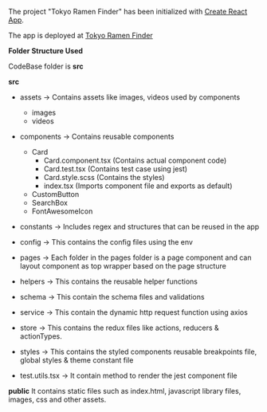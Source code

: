 The project "Tokyo Ramen Finder" has been initialized with [Create React App](https://github.com/facebook/create-react-app).


The app is deployed at [Tokyo Ramen Finder](https://ramen-finder.herokuapp.com/)


**Folder Structure Used**


CodeBase folder is **src**

**src**
   - assets -> Contains assets like images, videos used by components
     - images
     - videos

   - components -> Contains reusable components
     - Card
       - Card.component.tsx (Contains actual component code)
       - Card.test.tsx (Contains test case using jest)
       - Card.style.scss (Contains the styles)
       - index.tsx (Imports component file and exports as default)
     - CustomButton
     - SearchBox
     - FontAwesomeIcon


  - constants -> Includes regex and structures that can be reused in the app

  - config -> This contains the config files using the env

  - pages -> Each folder in the pages folder is a page component and can layout component as top wrapper based on the page structure 

  - helpers -> This contains the reusable helper functions

  - schema -> This contain the schema files and validations 

  - service -> This contain the dynamic http request function using axios
  
  - store -> This contains the redux files like actions, reducers & actionTypes.

  - styles -> This contains the styled components reusable breakpoints file, global styles & theme constant file

  - test.utils.tsx -> It contain method to render the jest component file


**public** 
It contains static files such as index.html, javascript library files, images, css and other assets.

